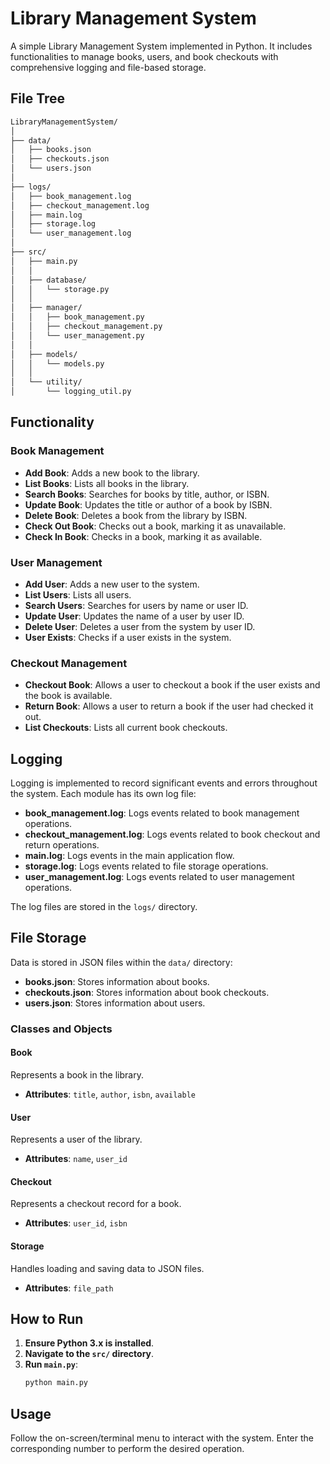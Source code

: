 # Library Management System

A simple Library Management System implemented in Python. It includes functionalities to manage books, users, and book checkouts with comprehensive logging and file-based storage.

## File Tree
```markdown
LibraryManagementSystem/
│
├── data/
│   ├── books.json
│   ├── checkouts.json
│   └── users.json
│
├── logs/
│   ├── book_management.log
│   ├── checkout_management.log
│   ├── main.log
│   ├── storage.log
│   └── user_management.log
│
├── src/
│   ├── main.py
│   │
│   ├── database/
│   │   └── storage.py
│   │
│   ├── manager/
│   │   ├── book_management.py
│   │   ├── checkout_management.py
│   │   └── user_management.py
│   │
│   ├── models/
│   │   └── models.py
│   │
│   └── utility/
│       └── logging_util.py
```

## Functionality

### Book Management
- **Add Book**: Adds a new book to the library.
- **List Books**: Lists all books in the library.
- **Search Books**: Searches for books by title, author, or ISBN.
- **Update Book**: Updates the title or author of a book by ISBN.
- **Delete Book**: Deletes a book from the library by ISBN.
- **Check Out Book**: Checks out a book, marking it as unavailable.
- **Check In Book**: Checks in a book, marking it as available.

### User Management
- **Add User**: Adds a new user to the system.
- **List Users**: Lists all users.
- **Search Users**: Searches for users by name or user ID.
- **Update User**: Updates the name of a user by user ID.
- **Delete User**: Deletes a user from the system by user ID.
- **User Exists**: Checks if a user exists in the system.

### Checkout Management
- **Checkout Book**: Allows a user to checkout a book if the user exists and the book is available.
- **Return Book**: Allows a user to return a book if the user had checked it out.
- **List Checkouts**: Lists all current book checkouts.

## Logging

Logging is implemented to record significant events and errors throughout the system. Each module has its own log file:

- **book_management.log**: Logs events related to book management operations.
- **checkout_management.log**: Logs events related to book checkout and return operations.
- **main.log**: Logs events in the main application flow.
- **storage.log**: Logs events related to file storage operations.
- **user_management.log**: Logs events related to user management operations.

The log files are stored in the `logs/` directory.

## File Storage

Data is stored in JSON files within the `data/` directory:

- **books.json**: Stores information about books.
- **checkouts.json**: Stores information about book checkouts.
- **users.json**: Stores information about users.

### Classes and Objects

#### Book
Represents a book in the library.

- **Attributes**: `title`, `author`, `isbn`, `available`

#### User
Represents a user of the library.

- **Attributes**: `name`, `user_id`

#### Checkout
Represents a checkout record for a book.

- **Attributes**: `user_id`, `isbn`

#### Storage
Handles loading and saving data to JSON files.

- **Attributes**: `file_path`

## How to Run

1. **Ensure Python 3.x is installed**.
2. **Navigate to the `src/` directory**.
3. **Run `main.py`**: 
    ```sh
    python main.py
    ```

## Usage

Follow the on-screen/terminal menu to interact with the system. Enter the corresponding number to perform the desired operation.
